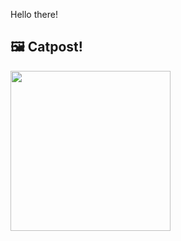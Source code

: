 Hello there!



## 🖼️ Catpost!

<sub>
    <img src="https://cdn2.thecatapi.com/images/39TAYKdd2.jpg" height="256">
</sub>

